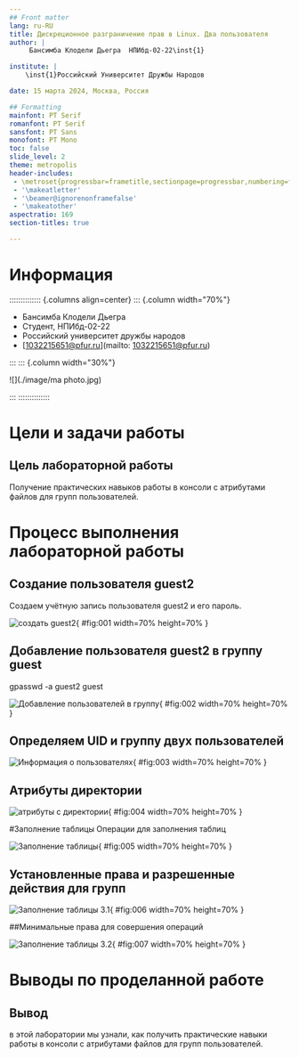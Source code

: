 ```yaml
---
## Front matter
lang: ru-RU
title: Дискреционное разграничение прав в Linux. Два пользователя
author: |
	 Бансимба Клодели Дьегра  НПИбд-02-22\inst{1}

institute: |
	\inst{1}Российский Университет Дружбы Народов

date: 15 марта 2024, Москва, Россия

## Formatting
mainfont: PT Serif
romanfont: PT Serif
sansfont: PT Sans
monofont: PT Mono
toc: false
slide_level: 2
theme: metropolis
header-includes: 
 - \metroset{progressbar=frametitle,sectionpage=progressbar,numbering=fraction}
 - '\makeatletter'
 - '\beamer@ignorenonframefalse'
 - '\makeatother'
aspectratio: 169
section-titles: true

---
```

# Информация

:::::::::::::: {.columns align=center}
::: {.column width="70%"}

  * Бансимба Клодели Дьегра
  * Студент, НПИбд-02-22
  * Российский университет дружбы народов
  * [1032215651@pfur.ru](mailto: 1032215651@pfur.ru)

:::
::: {.column width="30%"}

![](./image/ma photo.jpg)

:::
::::::::::::::

# Цели и задачи работы

## Цель лабораторной работы

Получение практических навыков работы в консоли с атрибутами файлов для групп пользователей.

# Процесс выполнения лабораторной работы

## Создание пользователя guest2
 Cоздаем учётную запись пользователя guest2 и его пароль.
 
![создать guest2](image/3.png){ #fig:001 width=70% height=70% }


## Добавление пользователя guest2 в группу guest
gpasswd -a guest2 guest

![Добавление пользователей в группу](image/4.png){ #fig:002 width=70% height=70% }

## Определяем UID и группу двух пользователей

![Информация о пользователях](image/7.png){ #fig:003 width=70% height=70% }


## Атрибуты директории

![атрибуты с директории](image/5.png){ #fig:004 width=70% height=70% }

#Заполнение таблицы
Операции для заполнения таблиц

 ![Заполнение таблицы](image/11.png){ #fig:005 width=70% height=70% }

## Установленные права и разрешенные действия для групп

![Заполнение таблицы 3.1](image/11b.png){ #fig:006 width=70% height=70% }

##Минимальные права для совершения операций

![Заполнение таблицы 3.2](image/11c.png){ #fig:007 width=70% height=70% }


# Выводы по проделанной работе

## Вывод

в этой лаборатории мы узнали, как получить практические навыки работы в консоли с атрибутами файлов для групп пользователей.

